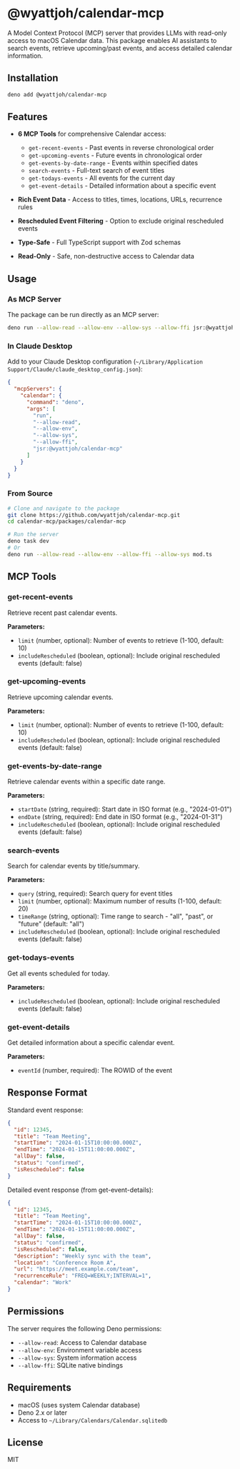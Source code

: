 # @wyattjoh/calendar-mcp

A Model Context Protocol (MCP) server that provides LLMs with read-only access to macOS Calendar data. This package enables AI assistants to search events, retrieve upcoming/past events, and access detailed calendar information.

## Installation

```bash
deno add @wyattjoh/calendar-mcp
```

## Features

- **6 MCP Tools** for comprehensive Calendar access:
  - `get-recent-events` - Past events in reverse chronological order
  - `get-upcoming-events` - Future events in chronological order
  - `get-events-by-date-range` - Events within specified dates
  - `search-events` - Full-text search of event titles
  - `get-todays-events` - All events for the current day
  - `get-event-details` - Detailed information about a specific event

- **Rich Event Data** - Access to titles, times, locations, URLs, recurrence rules
- **Rescheduled Event Filtering** - Option to exclude original rescheduled events
- **Type-Safe** - Full TypeScript support with Zod schemas
- **Read-Only** - Safe, non-destructive access to Calendar data

## Usage

### As MCP Server

The package can be run directly as an MCP server:

```bash
deno run --allow-read --allow-env --allow-sys --allow-ffi jsr:@wyattjoh/calendar-mcp
```

### In Claude Desktop

Add to your Claude Desktop configuration (`~/Library/Application Support/Claude/claude_desktop_config.json`):

```json
{
  "mcpServers": {
    "calendar": {
      "command": "deno",
      "args": [
        "run",
        "--allow-read",
        "--allow-env",
        "--allow-sys",
        "--allow-ffi",
        "jsr:@wyattjoh/calendar-mcp"
      ]
    }
  }
}
```

### From Source

```bash
# Clone and navigate to the package
git clone https://github.com/wyattjoh/calendar-mcp.git
cd calendar-mcp/packages/calendar-mcp

# Run the server
deno task dev
# Or
deno run --allow-read --allow-env --allow-ffi --allow-sys mod.ts
```

## MCP Tools

### get-recent-events
Retrieve recent past calendar events.

**Parameters:**
- `limit` (number, optional): Number of events to retrieve (1-100, default: 10)
- `includeRescheduled` (boolean, optional): Include original rescheduled events (default: false)

### get-upcoming-events
Retrieve upcoming calendar events.

**Parameters:**
- `limit` (number, optional): Number of events to retrieve (1-100, default: 10)
- `includeRescheduled` (boolean, optional): Include original rescheduled events (default: false)

### get-events-by-date-range
Retrieve calendar events within a specific date range.

**Parameters:**
- `startDate` (string, required): Start date in ISO format (e.g., "2024-01-01")
- `endDate` (string, required): End date in ISO format (e.g., "2024-01-31")
- `includeRescheduled` (boolean, optional): Include original rescheduled events (default: false)

### search-events
Search for calendar events by title/summary.

**Parameters:**
- `query` (string, required): Search query for event titles
- `limit` (number, optional): Maximum number of results (1-100, default: 20)
- `timeRange` (string, optional): Time range to search - "all", "past", or "future" (default: "all")
- `includeRescheduled` (boolean, optional): Include original rescheduled events (default: false)

### get-todays-events
Get all events scheduled for today.

**Parameters:**
- `includeRescheduled` (boolean, optional): Include original rescheduled events (default: false)

### get-event-details
Get detailed information about a specific calendar event.

**Parameters:**
- `eventId` (number, required): The ROWID of the event

## Response Format

Standard event response:
```json
{
  "id": 12345,
  "title": "Team Meeting",
  "startTime": "2024-01-15T10:00:00.000Z",
  "endTime": "2024-01-15T11:00:00.000Z",
  "allDay": false,
  "status": "confirmed",
  "isRescheduled": false
}
```

Detailed event response (from get-event-details):
```json
{
  "id": 12345,
  "title": "Team Meeting",
  "startTime": "2024-01-15T10:00:00.000Z",
  "endTime": "2024-01-15T11:00:00.000Z",
  "allDay": false,
  "status": "confirmed",
  "isRescheduled": false,
  "description": "Weekly sync with the team",
  "location": "Conference Room A",
  "url": "https://meet.example.com/team",
  "recurrenceRule": "FREQ=WEEKLY;INTERVAL=1",
  "calendar": "Work"
}
```

## Permissions

The server requires the following Deno permissions:

- `--allow-read`: Access to Calendar database
- `--allow-env`: Environment variable access
- `--allow-sys`: System information access
- `--allow-ffi`: SQLite native bindings

## Requirements

- macOS (uses system Calendar database)
- Deno 2.x or later
- Access to `~/Library/Calendars/Calendar.sqlitedb`

## License

MIT